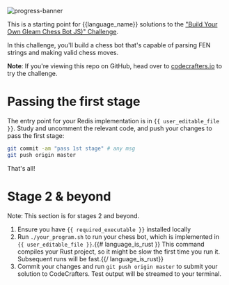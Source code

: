![progress-banner](https://codecrafters.io/landing/images/default_progress_banners/gleam-chess-bot.png)

This is a starting point for {{language_name}} solutions to the
["Build Your Own Gleam Chess Bot JS)" Challenge](https://codecrafters.io/challenges/gleam-chess-bot).

In this challenge, you'll build a chess bot that's capable of parsing FEN
strings and making valid chess moves.

**Note**: If you're viewing this repo on GitHub, head over to
[codecrafters.io](https://codecrafters.io) to try the challenge.

# Passing the first stage

The entry point for your Redis implementation is in `{{ user_editable_file }}`.
Study and uncomment the relevant code, and push your changes to pass the first
stage:

```sh
git commit -am "pass 1st stage" # any msg
git push origin master
```

That's all!

# Stage 2 & beyond

Note: This section is for stages 2 and beyond.

1. Ensure you have `{{ required_executable }}` installed locally
1. Run `./your_program.sh` to run your chess bot, which is implemented in
   `{{ user_editable_file }}`.{{# language_is_rust }} This command compiles your
   Rust project, so it might be slow the first time you run it. Subsequent runs
   will be fast.{{/ language_is_rust}}
1. Commit your changes and run `git push origin master` to submit your solution
   to CodeCrafters. Test output will be streamed to your terminal.
